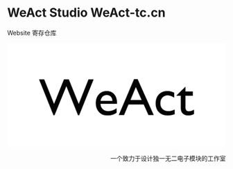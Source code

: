 # WeAct Studio WeAct-tc.cn
Website 寄存仓库

![](/images/weact-logo1.png)
<p align="right">一个致力于设计独一无二电子模块的工作室</p>
